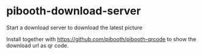 # pibooth-download-server
Start a download server to download the latest picture

Install together with https://github.com/pibooth/pibooth-qrcode to show the download url as qr code. 
